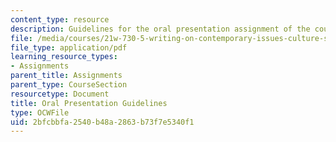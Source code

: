 ```yaml
---
content_type: resource
description: Guidelines for the oral presentation assignment of the course.
file: /media/courses/21w-730-5-writing-on-contemporary-issues-culture-shock-writing-editing-and-publishing-in-cyberspace-fall-2008/2bfcbbfa2540b48a2863b73f7e5340f1_or_prstn_gdln.pdf
file_type: application/pdf
learning_resource_types:
- Assignments
parent_title: Assignments
parent_type: CourseSection
resourcetype: Document
title: Oral Presentation Guidelines
type: OCWFile
uid: 2bfcbbfa-2540-b48a-2863-b73f7e5340f1
---
```

